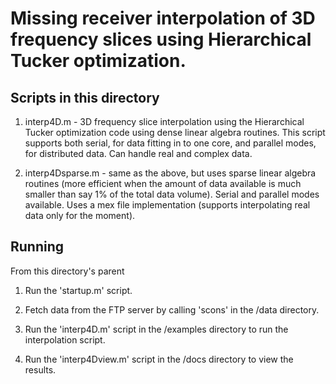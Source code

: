# Missing receiver interpolation of 3D frequency slices using Hierarchical Tucker optimization.

## Scripts in this directory
1. interp4D.m - 3D frequency slice interpolation using the Hierarchical Tucker optimization code using dense linear algebra routines. This script supports both serial, for data fitting in to one core, and parallel modes, for distributed data. Can handle real and complex data.

2. interp4Dsparse.m - same as the above, but uses sparse linear algebra routines (more efficient when the amount of data available is much smaller than say 1% of the total data volume). Serial and parallel modes available. Uses a mex file implementation (supports interpolating real data only for the moment).

## Running
From this directory's parent
1. Run the 'startup.m' script.

2. Fetch data from the FTP server by calling 'scons' in the /data directory.

3. Run the 'interp4D.m' script in the /examples directory to run the interpolation script.

4. Run the 'interp4Dview.m' script in the /docs directory to view the results.

